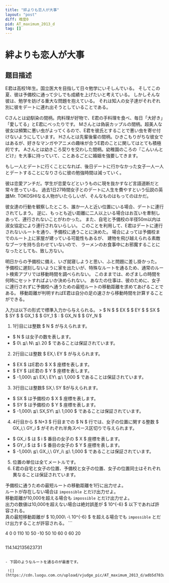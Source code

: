 ```yaml
---
title: "絆よりも恋人が大事"
layout: "post"
diff: 难度0
pid: AT_maximum_2013_d
tag: []
---
```


# 絆よりも恋人が大事

## 题目描述

[problemUrl]: https://atcoder.jp/contests/maximum-cup-2013/tasks/maximum_2013_d

 E君は高校1年生。国立医大を目指して日々勉学にいそしんでいる。 そしてこの夏、彼は予備校に通って少しでも成績を上げたいと考えている。 しかしそんな彼は、勉学を妨げる重大な問題を抱えている。 それは知人の女子達がそれぞれ別に彼をデートに連れ出そうとしていることである。

 Cさんとは幼馴染の間柄。肉料理が好物で、E君の手料理を食べ、毎日「大好き」「愛してる」とE君にべったりです。 Mさんとは偽装カップルの間柄。超美人な彼女は頻繁に悪い虫がよってくるので、E君を彼氏とすることで悪い虫を寄せ付けないようにしています。 Hさんとは先輩後輩の間柄。ひきこもりがちな彼女ではあるが、好きなマンガやアニメの趣味が合うE君のことに関してはとても積極的です。 Aさんとは幼きころ契りを交わした間柄。幼稚園のころの『こんいんとどけ』を大事に持っていて、ことあるごとに婚姻を強要してきます。

 もし一人とデートに行くことになれば、後日デートに行かなかった女子一人一人とデートすることになりさらに彼の勉強時間は減っていく。

 彼は恋愛アンチだ。学生が恋愛などというものに現を抜かすなど言語道断だと常々思っている。 過去1日27時間女子とのデートに人生を費やすという伝説の英雄Mr. TOKOSHIなる人物がいたらしいが、そんなものはもってのほかだ。

 彼女達の行動を観察したところ、誰か一人と近い位置にいる場合、デートに連行されてしまう。 逆に、もっとも近い距離に二人以上いる場合はお互いを牽制しあって、連行されないことがわかった。 また、自宅と予備校の半径50m以内は淑女協定により連行されないらしい。 このことを利用して、E君はデートに連行されないルートを通り、予備校に通うことに決めた。 場合によっては予備校までのルート上に家屋が建っている可能性もあるが、 建物を飛び越えられる素敵なブーツを持ち合わせていないので、 ラーメンのお食事中にお邪魔することになったとしても、致し方ない。

 明日からの予備校に備え、いざ就寝しようと思い、ふと問題に差し掛かった。 予備校に遅刻しないように家を出たいが、特殊なルートを通るため、通常のルート検索アプリでは移動時間を調べられない。 このままでは、めざましの時間を何時にセットすればよいか決められない。 あなたの仕事は、彼のために、女子に連行されずに予備校へ通うための最短ルートの移動距離を求めてあげることである。 移動距離が判明すればE君は自分の足の速さから移動時間を計算することができる。

 入力は以下の形式で標準入力から与えられる。 > $ N $ $ EX $ $ EY $ $ SX $ $ SY $ $ GX_1 $ $ GY_1 $ : $ GX_N $ $ GY_N $

1. 1行目には整数 $ N $ が与えられます。 
  - $ N $ は女子の数を表します。
  - $ 0\ ≦\ N\ ≦\ 20 $ であることは保証されています。
2. 2行目には整数 $ EX,\ EY $ が与えられます。 
  - $ EX $ はE君の $ X $ 座標を表します。
  - $ EY $ はE君の $ Y $ 座標を表します。
  - $ -1,000\ ≦\ EX,\ EY\ ≦\ 1,000 $ であることは保証されています。
3. 3行目には整数$ SX,\ SY $が与えられます。 
  - $ SX $ は予備校の $ X $ 座標を表します。
  - $ SY $ は予備校の $ Y $ 座標を表します。
  - $ -1,000\ ≦\ SX,SY\ ≦\ 1,000 $ であることは保証されています。
4. 4行目から $ N+3 $ 行目までの $ N $ 行では、女子の位置に関する整数 $ GX_i,\ GY_i $ がそれぞれ半角スペース区切りで与えられます。 
  - $ GX_i $ は $ i $ 番目の女子の $ X $ 座標を表します。
  - $ GY_i $ は $ i $ 番目の女子の $ Y $ 座標を表します。
  - $ -1,000\ ≦\ GX_i,\ GY_i\ ≦\ 1,000 $ であることは保証されています。
5. 位置の単位は全てメートルです。
6. E君の自宅と女子の位置、予備校と女子の位置、女子の位置同士はそれぞれ異なることは保証されています。
 
 予備校に通うための最短ルートの移動距離を1行に出力せよ。  
 ルートが存在しない場合は `impossible` とだけ出力せよ。  
 移動距離が10,000を超える場合も `impossible` とだけ出力せよ。  
 出力の数値は10,000を超えない場合は絶対誤差が $ 10^{-6} $ 以下であれば許容される。  
 真の最短移動距離が $ 10,000\ -\ 10^{-6} $ を超える場合でも `impossible` とだけ出力することが許容される。 ```

4
0 0
110 10
50 -10
50 10
60 0
60 20
```

 ```

114.142135623731
```

- 下図のようなルートを通るのが最善です。

 ![](https://cdn.luogu.com.cn/upload/vjudge_pic/AT_maximum_2013_d/adb5d783a25df8bc566930334f86ddb612818701.png)

